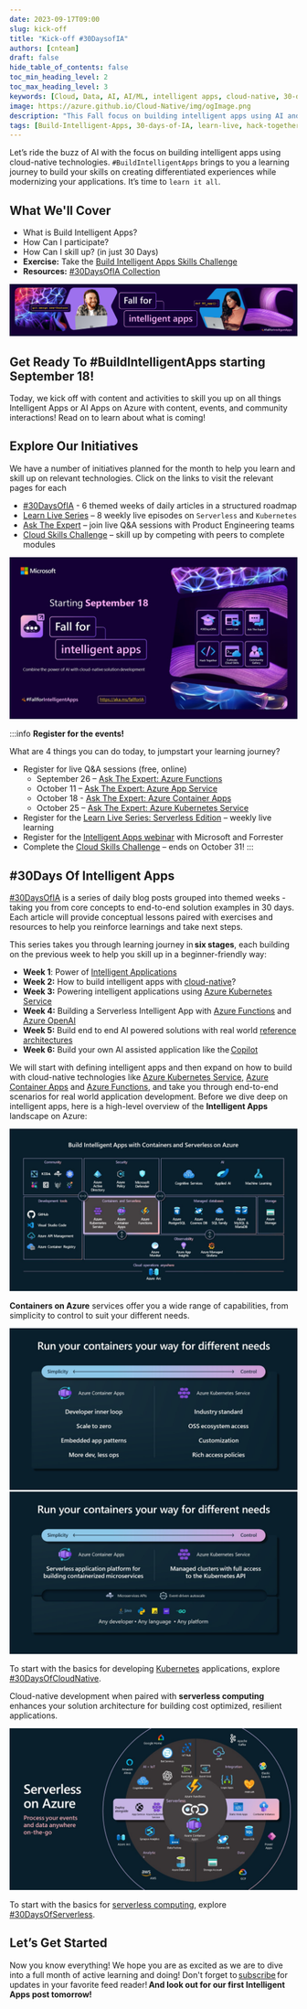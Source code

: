 ```yaml
---
date: 2023-09-17T09:00
slug: kick-off
title: "Kick-off #30DaysofIA"
authors: [cnteam]
draft: false
hide_table_of_contents: false
toc_min_heading_level: 2
toc_max_heading_level: 3
keywords: [Cloud, Data, AI, AI/ML, intelligent apps, cloud-native, 30-days, enterprise apps, digital experiences, app modernization, serverless, ai apps]
image: https://azure.github.io/Cloud-Native/img/ogImage.png
description: "This Fall focus on building intelligent apps using AI and cloud-native technologies. `#BuildIntelligentApps` brings to you a learning journey to build your skills on creating differentiated experiences while modernizing your applications. It’s time to `learn it all`." 
tags: [Build-Intelligent-Apps, 30-days-of-IA, learn-live, hack-together, community-buzz, ask-the-expert, azure-kubernetes-service, azure-functions, azure-openai, azure-container-apps, azure-cosmos-db, github-copilot, github-codespaces, github-actions]
---
```


<head>
<meta property="og:url" content="https://azure.github.io/cloud-native/30daysofia/kick-off"/>
<meta property="og:type" content="website"/>
<meta property="og:title" content="Build Intelligent Apps | Build AI Apps on Azure"/>
<meta property="og:description" content="Join us this Fall season on a learning journey to build intelligent apps on Azure. Read all about the upcoming #BuildIntelligentApps initiative on this post!"/>
<meta property="og:image" content="https://azure.github.io/Cloud-Native/img/ogImage.png"/>
    <meta name="twitter:url" 
      content="https://azure.github.io/Cloud-Native/30daysofIA/kick-off" />
    <meta name="twitter:title" 
      content="Build Intelligent Apps | Build AI Apps on Azure" />
    <meta name="twitter:description" 
      content="Join us this Fall season on a learning journey to build intelligent apps on Azure. Read all about the upcoming #BuildIntelligentApps initiative on this post!" />
    <meta name="twitter:image" 
      content="https://azure.github.io/Cloud-Native/img/ogImage.png" />
    <meta name="twitter:card" content="summary_large_image" />
    <meta name="twitter:creator" 
      content="@devanshidiaries" />
    <meta name="twitter:site" content="@AzureAdvocates" /> 
    <link rel="canonical" 
      href="https://azure.github.io/Cloud-Native/30daysofIA/kick-off" />
</head>

<!-- End METADATA -->

Let’s ride the buzz of AI with the focus on building intelligent apps using cloud-native technologies. `#BuildIntelligentApps` brings to you a learning journey to build your skills on creating differentiated experiences while modernizing your applications. It’s time to `learn it all`. 

## What We'll Cover
 * What is Build Intelligent Apps? 
 * How Can I participate? 
 * How Can I skill up? (in just 30 Days) 
 * **Exercise:** Take the [Build Intelligent Apps Skills Challenge](https://aka.ms/FallForIA/apps-csc)
 * **Resources:** [#30DaysOfIA Collection](https://aka.ms/fallforIA/collection/?WT.mc_id=javascript-99907-ninarasi)

![image](../../static/img/fallforia/blogs/2023-09-17/FallForIA_Key_visual.jpg)

## Get Ready To #BuildIntelligentApps starting September 18!

Today, we kick off with content and activities to skill you up on all things Intelligent Apps or AI Apps on Azure with content, events, and community interactions! Read on to learn about what is coming!

## Explore Our Initiatives

We have a number of initiatives planned for the month to help you learn and skill up on relevant technologies. Click on the links to visit the relevant pages for each

 * [#30DaysOfIA](https://aka.ms/fallforIA/30days) - 6 themed weeks of daily articles in a structured roadmap
 * [Learn Live Series](https://aka.ms/FallForIA/LearnLive) – 8 weekly live episodes on `Serverless` and `Kubernetes`
 * [Ask The Expert](https://aka.ms/FallForIA/ATE-series) – join live Q&A sessions with Product Engineering teams
 * [Cloud Skills Challenge](https://aka.ms/fallforIA/csc) – skill up by competing with peers to complete modules

![image](../../static/img/fallforia/blogs/2023-09-17/Website-kick-off.jpg)

:::info **Register for the events!**

What are 4 things you can do today, to jumpstart your learning journey?

 * Register for live Q&A sessions (free, online) 
     * September 26 – [Ask The Expert: Azure Functions](https://aka.ms/FallForIA/ATE-series)
     * October 11 – [Ask The Expert: Azure App Service](https://aka.ms/FallForIA/ATE-series)
     * October 18  - [Ask The Expert: Azure Container Apps](https://aka.ms/FallForIA/ATE-series)
     * October 25 – [Ask The Expert: Azure Kubernetes Service](https://aka.ms/FallForIA/ATE-series)
 * Register for the [Learn Live Series: Serverless Edition](https://aka.ms/FallForIA/LearnLive) – weekly live learning 
 * Register for the [Intelligent Apps webinar](https://info.microsoft.com/ww-landing-driving-business-value-by-modernizing-with-cloud-native-and-ai.html?lcid=en-us) with Microsoft and Forrester
 * Complete the [Cloud Skills Challenge](https://aka.ms/fallforIA/csc) – ends on October 31! 
:::

## #30Days Of Intelligent Apps

[#30DaysOfIA](https://aka.ms/fallforIA/30days) is a series of daily blog posts grouped into themed weeks - taking you from core concepts to end-to-end solution examples in 30 days. Each article will provide conceptual lessons paired with exercises and resources to help you reinforce learnings and take next steps.

This series takes you through learning journey in **six stages**, each building on the previous week to help you skill up in a beginner-friendly way:

 * **Week 1**: Power of [Intelligent Applications](https://azure.microsoft.com/en-us/blog/build-next-generation-ai-powered-applications-on-microsoft-azure/?WT.mc_id=javascript-99907-ninarasi)
 * **Week 2:** How to build intelligent apps with [cloud-native](https://azure.microsoft.com/en-us/solutions/cloud-native-apps/?WT.mc_id=javascript-99907-ninarasi)?
 * **Week 3:** Powering intelligent applications using [Azure Kubernetes Service](https://learn.microsoft.com/en-us/azure/aks/?WT.mc_id=javascript-99907-ninarasi)
 * **Week 4:** Building a Serverless Intelligent App with [Azure Functions](https://learn.microsoft.com/en-us/azure/azure-functions/functions-overview?WT.mc_id=javascript-99907-ninarasi&pivots=programming-language-csharp) and [Azure OpenAI](https://learn.microsoft.com/en-us/azure/ai-services/openai/overview/?WT.mc_id=javascript-99907-ninarasi)
 * **Week 5:** Build end to end AI powered solutions with real world [reference architectures](https://learn.microsoft.com/en-us/azure/architecture/?WT.mc_id=javascript-99907-ninarasi)
 * **Week 6:** Build your own AI assisted application like the [Copilot](https://learn.microsoft.com/en-us/training/paths/copilot/?WT.mc_id=javascript-99907-ninarasi)

We will start with defining intelligent apps and then expand on how to build with cloud-native technologies like [Azure Kubernetes Service](https://azure.microsoft.com/en-us/products/kubernetes-service/?WT.mc_id=javascript-99907-ninarasi), [Azure Container Apps](https://azure.microsoft.com/en-us/products/container-apps/?WT.mc_id=javascript-99907-ninarasi) and [Azure Functions](https://azure.microsoft.com/en-us/products/functions?WT.mc_id=javascript-99907-ninarasi), and take you through end-to-end scenarios for real world application development. Before we dive deep on intelligent apps, here is a high-level overview of the **Intelligent Apps** landscape on Azure: 

![image](../../static/img/fallforia/blogs/2023-09-17/intelligent-apps-image.jpg)

**Containers on Azure** services offer you a wide range of capabilities, from simplicity to control to suit your different needs.

![image](../../static/img/fallforia/blogs/2023-09-17/Containers-on-Azure.jpg)
![image](../../static/img/fallforia/blogs/2023-09-17/Containers-on-Azure-2.jpg)

To start with the basics for developing [Kubernetes](https://azure.microsoft.com/en-us/products/kubernetes-service/?WT.mc_id=javascript-99907-ninarasi) applications, explore [#30DaysOfCloudNative](https://azure.github.io/Cloud-Native/cnny-2023).

Cloud-native development when paired with **serverless computing** enhances your solution architecture for building cost optimized, resilient applications.

![image](../../static/img/fallforia/blogs/2023-09-17/Serverless-New.jpg)

To start with the basics for [serverless computing](https://azure.microsoft.com/solutions/serverless/?WT.mc_id=javascript-99907-ninarasi), explore [#30DaysOfServerless](https://azure.github.io/Cloud-Native/blog).

## Let’s Get Started

Now you know everything! We hope you are as excited as we are to dive into a full month of active learning and doing! Don't forget to [subscribe](https://aka.ms/fallforIA/30days/subscribe) for updates in your favorite feed reader! **And look out for our first Intelligent Apps post tomorrow!**